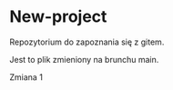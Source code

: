 # New-project

Repozytorium do zapoznania się z gitem.

Jest to plik zmieniony na brunchu main.

Zmiana 1
